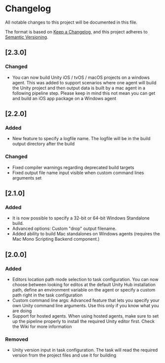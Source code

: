 # Changelog

All notable changes to this project will be documented in this file.

The format is based on [Keep a Changelog](https://keepachangelog.com/en/1.0.0/),
and this project adheres to [Semantic Versioning](https://semver.org/spec/v2.0.0.html).

## [2.3.0]

### Changed

- You can now build Unity iOS / tvOS / macOS projects on a windows agent. This was added to support scenarios where one agent will build the Unity project and then output data is built by a mac agent in a following pipeline step. Please keep in mind this not mean you can get and build an iOS app package on a Windows agent

## [2.2.0]

### Added

- New feature to specify a logfile name. The logfile will be in the build output directory after the build

### Changed

- Fixed compiler warnings regarding deprecated build targets
- Fixed output file name input visible when custom command lines arguments set

## [2.1.0]

### Added

- It is now possible to specify a 32-bit or 64-bit Windows Standalone build.
- Advanced options: Custom "drop" output filename.
- Added ability to build Mac standalones on Windows agents (requires the Mac Mono Scripting Backend component.)

## [2.0.0]

### Added

- Editors location path mode selection to task configuration. You can now choose between looking for editos at the default Unity Hub installation path, define an environment variable on the agent or specify a custom path right in the task configuration
- Custom command line args: Advanced feature that lets you specify your own Unity command line arguments. Use this only if you know what you are doing
- Support for hosted agents. When using hosted agents, make sure to set up the pipeline properly to install the required Unity editor first. Check the Wiki for more information

### Removed

- Unity version input in task configuration. The task will read the required version from the project files and use it for building
